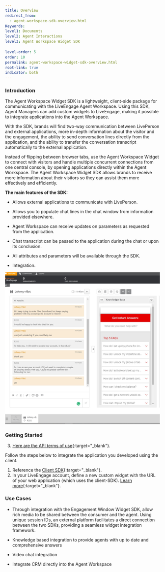 ```yaml
---
title: Overview
redirect_from:
  - agent-workspace-sdk-overview.html
Keywords:
level1: Documents
level2: Agent Interactions
level3: Agent Workspace Widget SDK

level-order: 5
order: 10
permalink: agent-workspace-widget-sdk-overview.html
root-link: true
indicator: both
---
```

### Introduction

The Agent Workspace Widget SDK is a lightweight, client-side package for communicating with the LiveEngage Agent Workspace. Using this SDK, Agent Managers can add custom widgets to LiveEngage, making it possible to integrate applications into the Agent Workspace.

With the SDK, brands will find two-way communication between LivePerson and external applications, more in-depth information about the visitor and the engagement, the ability to send conversation lines directly from the application, and the ability to transfer the conversation transcript automatically to the external application.

Instead of flipping between browser tabs, use the Agent Workspace Widget to connect with visitors and handle multiple concurrent connections from one central console, by opening applications directly within the Agent Workspace. The Agent Workspace Widget SDK allows brands to receive more information about their visitors so they can assist them more effectively and efficiently.

**The main features of the SDK:**

* Allows external applications to communicate with LivePerson.

* Allows you to populate chat lines in the chat window from information provided elsewhere.

* Agent Workspace can receive updates on parameters as requested from the application.

* Chat transcript can be passed to the application during the chat or upon its conclusion.

* All attributes and parameters will be available through the SDK.

* Integration.

![AgentWorkspaceSDK](img/agentworkspace.png)

### Getting Started

3. [Here are the API terms of use](https://www.liveperson.com/policies/apitou){:target="_blank"}.

Follow the steps below to integrate the application you developed using the client.

1. Reference the [Client SDK](https://lpcdn.lpsnmedia.net/webagent/client-SDK.min.js){:target="_blank"}.
2. In your LiveEngage account, define a new custom widget with the URL of your web application (which uses the client-SDK). [Learn more](guides-agent-workspace-widget.html){:target="_blank"}.



### Use Cases

* Through integration with the Engagement Window Widget SDK, allow rich media to be shared between the consumer and the agent. Using unique session IDs, an external platform facilitates a direct connection between the two SDKs, providing a seamless widget integration framework.

* Knowledge based integration to provide agents with up to date and comprehensive answers

* Video chat integration

* Integrate CRM directly into the Agent Workspace
